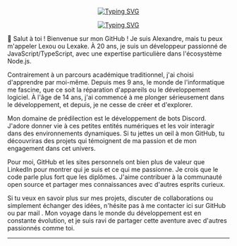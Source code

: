 <br>

<p align="center">
  <a href="https://github.com/Lexake"><img src="https://readme-typing-svg.demolab.com?font=Fira+Code&pause=1000&color=FF6347&center=true&size=50&vCenter=true&repeat=false&width=435&lines=Lexake" alt="Typing SVG" />   </a>
</p>
<p align="center">
  <a href="https://github.com/Lexake"><img src="[https://readme-typing-svg.demolab.com?font=Fira+Code&pause=1000&width=435&lines=npm+i+discord.js;import+%7B+Client+%7D+from+'discord.js';setInterval(()+%3D%3E+%7B%7D%2C+60000);Bienvenue+%C3%A0+vous](https://readme-typing-svg.demolab.com?font=Fira+Code&pause=1000&center=true&vCenter=true&width=435&lines=npm+i+discord.js;import+%7B+Client+%7D+from+'discord.js';setInterval(()+%3D%3E+%7B%7D%2C+60000);Bienvenue+%C3%A0+vous)" alt="Typing SVG"/>
  </a>
</p>


👋 Salut à toi ! Bienvenue sur mon GitHub ! Je suis Alexandre, mais tu peux m'appeler Lexou ou Lexake. À 20 ans, je suis un développeur passionné de JavaScript/TypeScript, avec une expertise particulière dans l'écosystème Node.js.

Contrairement à un parcours académique traditionnel, j'ai choisi d'apprendre par moi-même. Depuis mes 9 ans, le monde de l'informatique me fascine, que ce soit la réparation d'appareils ou le développement logiciel. À l'âge de 14 ans, j'ai commencé à me plonger sérieusement dans le développement, et depuis, je ne cesse de créer et d'explorer.

Mon domaine de prédilection est le développement de bots Discord. J'adore donner vie à ces petites entités numériques et les voir interagir dans des environnements dynamiques. Si tu jettes un œil à mon GitHub, tu découvriras des projets qui témoignent de ma passion et de mon engagement dans cet univers.

Pour moi, GitHub et les sites personnels ont bien plus de valeur que LinkedIn pour montrer qui je suis et ce qui me passionne. Je crois que le code parle plus fort que les diplômes. J'aime contribuer à la communauté open source et partager mes connaissances avec d'autres esprits curieux.

Si tu veux en savoir plus sur mes projets, discuter de collaborations ou simplement échanger des idées, n'hésite pas à me contacter ici sur GitHub ou par mail . Mon voyage dans le monde du développement est en constante évolution, et je suis ravi de partager cette aventure avec d'autres passionnés comme toi.

<hr>
